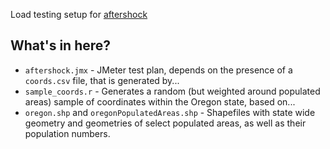 Load testing setup for [aftershock](http://www.opb.org/aftershock)

## What's in here?

* `aftershock.jmx` - JMeter test plan, depends on the presence of a `coords.csv` file, that is generated by...
* `sample_coords.r` - Generates a random (but weighted around populated areas) sample of coordinates within the Oregon state, based on...
* `oregon.shp` and `oregonPopulatedAreas.shp` - Shapefiles with state wide geometry and geometries of select populated areas, as well as their population numbers.

